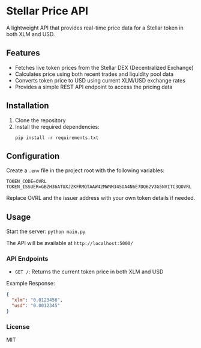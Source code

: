 # Stellar Price API

A lightweight API that provides real-time price data for a Stellar token in both XLM and USD.

## Features

- Fetches live token prices from the Stellar DEX (Decentralized Exchange)
- Calculates price using both recent trades and liquidity pool data
- Converts token price to USD using current XLM/USD exchange rates
- Provides a simple REST API endpoint to access the pricing data

## Installation

1. Clone the repository
2. Install the required dependencies:
   ```
   pip install -r requirements.txt
   ```

## Configuration

Create a `.env` file in the project root with the following variables:

```
TOKEN_CODE=OVRL
TOKEN_ISSUER=GBZH36ATUXJZKFRMQTAAW42MWNM34SOA4N6E7DQ62V3G5NVITC3QOVRL
```

Replace OVRL and the issuer address with your own token details if needed.

## Usage

Start the server:
```python main.py```

The API will be available at `http://localhost:5000/`

### API Endpoints

- `GET /`: Returns the current token price in both XLM and USD

Example Response:
```json
{
  "xlm": "0.0123456",
  "usd": "0.0012345"
}
```
### License
MIT